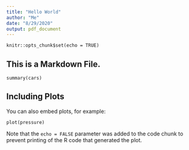 ```yaml
---
title: "Hello World"
author: "Me"
date: "8/29/2020"
output: pdf_document
---
```


```{r setup, include=FALSE}
knitr::opts_chunk$set(echo = TRUE)
```



## This is a Markdown File.

```{r cars}
summary(cars)
```

## Including Plots

You can also embed plots, for example:

```{r pressure, echo=FALSE}
plot(pressure)
```

Note that the `echo = FALSE` parameter was added to the code chunk to prevent printing of the R code that generated the plot.
